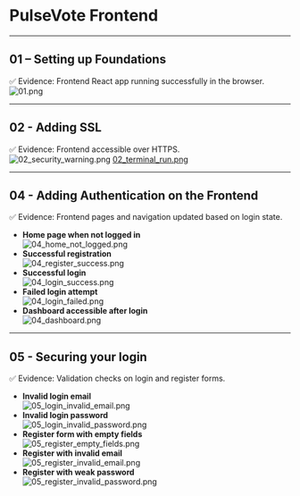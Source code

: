 # PulseVote Frontend

---

## 01 – Setting up Foundations
✅ Evidence: Frontend React app running successfully in the browser.  
![01.png](01.png)

---

## 02 - Adding SSL
✅ Evidence: Frontend accessible over HTTPS.  
![02_security_warning.png](02_security_warning.png)
[02_terminal_run.png](02_terminal_run.png)

---

## 04 - Adding Authentication on the Frontend
✅ Evidence: Frontend pages and navigation updated based on login state.  
- **Home page when not logged in**  
![04_home_not_logged.png](04_home_not_logged.png)  
- **Successful registration**  
![04_register_success.png](04_register_success.png)  
- **Successful login**  
![04_login_success.png](04_login_success.png)  
- **Failed login attempt**  
![04_login_failed.png](04_login_failed.png)  
- **Dashboard accessible after login**  
![04_dashboard.png](04_dashboard.png)

---

## 05 - Securing your login
✅ Evidence: Validation checks on login and register forms.  
- **Invalid login email**  
![05_login_invalid_email.png](05_login_invalid_email.png)  
- **Invalid login password**  
![05_login_invalid_password.png](05_login_invalid_password.png)  
- **Register form with empty fields**  
![05_register_empty_fields.png](05_register_empty_fields.png)  
- **Register with invalid email**  
![05_register_invalid_email.png](05_register_invalid_email.png)  
- **Register with weak password**  
![05_register_invalid_password.png](05_register_invalid_password.png)

